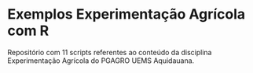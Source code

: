 # Exemplos Experimentação Agrícola com R

Repositório com 11 scripts referentes ao conteúdo da disciplina Experimentação Agrícola do PGAGRO UEMS Aquidauana.